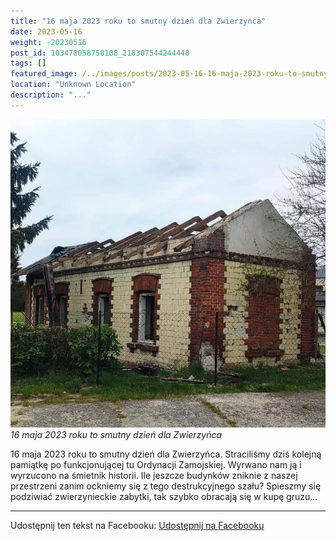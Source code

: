 ```yaml
---
title: "16 maja 2023 roku to smutny dzień dla Zwierzyńca"
date: 2023-05-16
weight: -20230516
post_id: 103478058758108_218307544244440
tags: []
featured_image: /../images/posts/2023-05-16-16-maja-2023-roku-to-smutny-dzien-dla-zwierzynca.jpg
location: "Unknown Location"
description: "..."
---
```


![16 maja 2023 roku to smutny dzień dla Zwierzyńca](/images/posts/2023-05-16-16-maja-2023-roku-to-smutny-dzien-dla-zwierzynca.jpg)
*16 maja 2023 roku to smutny dzień dla Zwierzyńca*

16 maja 2023 roku to smutny dzień dla Zwierzyńca. Straciliśmy dziś kolejną pamiątkę po funkcjonującej tu Ordynacji Zamojskiej. Wyrwano nam ją i wyrzucono na śmietnik historii. Ile jeszcze budynków zniknie z naszej przestrzeni zanim ockniemy się z tego destrukcyjnego szału? Spieszmy się podziwiać zwierzynieckie zabytki, tak szybko obracają się w kupę gruzu...

---

Udostępnij ten tekst na Facebooku:
[Udostępnij na Facebooku](https://www.facebook.com/sharer/sharer.php?u=https://stowarzyszeniewachniewskiej.pl/posts/16-maja-2023-roku-to-smutny-dzien-dla-Zwierzynca)

<script type="application/ld+json">
{
  "@context": "https://schema.org",
  "@type": "BlogPosting",
  "headline": "16 maja 2023 roku to smutny dzień dla Zwierzyńca",
  "datePublished": "2023-05-16",
  "dateModified": "2023-05-16",
  "author": {
    "@type": "Organization",
    "name": "Stowarzyszenie im. Aleksandry Wachniewskiej"
  },
  "publisher": {
    "@type": "Organization",
    "name": "Stowarzyszenie im. Aleksandry Wachniewskiej",
    "logo": {
      "@type": "ImageObject",
      "url": "https://stowarzyszeniewachniewskiej.pl/images/logo/logo.svg"
    }
  },
  "mainEntityOfPage": {
    "@type": "WebPage",
    "@id": "https://stowarzyszeniewachniewskiej.pl/posts/16-maja-2023-roku-to-smutny-dzien-dla-zwierzynca"
  },
  "image": {
    "@type": "ImageObject",
    "url": "https://stowarzyszeniewachniewskiej.pl//images/posts/2023-05-16-16-maja-2023-roku-to-smutny-dzien-dla-zwierzynca.jpg"
  },
  "articleSection": "Dziedzictwo Kulturowe i Zabytki",
  "keywords": "[]",
  "wordCount": 52,
  "articleBody": "16 maja 2023 roku to smutny dzień dla Zwierzyńca. Straciliśmy dziś kolejną pamiątkę po funkcjonującej tu Ordynacji Zamojskiej. Wyrwano nam ją i wyrzucono na śmietnik historii. Ile jeszcze budynków zniknie z naszej przestrzeni zanim ockniemy się z tego destrukcyjnego szału? Spieszmy się podziwiać zwierzynieckie zabytki, tak szybko obracają się w kupę gruzu...",
  "description": "...",
  "copyrightHolder": null
}
</script>
<script type="application/ld+json">
{
  "@context": "https://schema.org",
  "@type": "BreadcrumbList",
  "itemListElement": [
    {
      "@type": "ListItem",
      "position": 1,
      "name": "Home",
      "item": "https://stowarzyszeniewachniewskiej.pl"
    },
    {
      "@type": "ListItem",
      "position": 2,
      "name": "posts",
      "item": "https://stowarzyszeniewachniewskiej.pl/posts"
    },
    {
      "@type": "ListItem",
      "position": 3,
      "name": "16 maja 2023 roku to smutny dzień dla Zwierzyńca",
      "item": "https://stowarzyszeniewachniewskiej.pl/posts/16-maja-2023-roku-to-smutny-dzien-dla-zwierzynca"
    }
  ]
}
</script>
